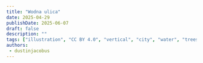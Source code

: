 ```yaml
---
title: "Wodna ulica"
date: 2025-04-29
publishDate: 2025-06-07
draft: false
description: ""
tags: ["illustration", "CC BY 4.0", "vertical", "city", "water", "trees", "people"]
authors:
 - dustinjacobus
---
```



